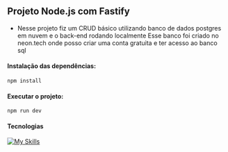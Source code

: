 ## Projeto Node.js com Fastify
 - Nesse projeto fiz um CRUD básico utilizando banco de dados postgres em nuvem e o back-end rodando localmente
Esse banco foi criado no neon.tech onde posso criar uma conta gratuita e ter acesso ao banco sql
#### Instalação das dependências:
```
npm install
```
#### Executar o projeto:
```
npm run dev
```
#### Tecnologias
[![My Skills](https://skillicons.dev/icons?i=js,nodejs,postgres)](https://skillicons.dev)